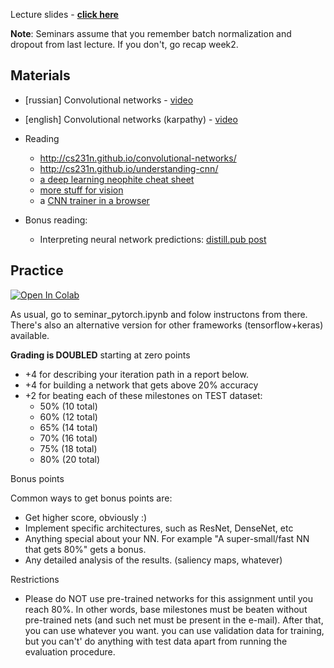 Lecture slides - __[click here](https://yadi.sk/i/M_5pn6-EYxjf3Q)__

__Note__: Seminars assume that you remember batch normalization and dropout from last lecture. If you don't, go recap week2.


## Materials
- [russian] Convolutional networks - [video](https://yadi.sk/i/hDIkaR4H3EtnXM)
- [english] Convolutional networks (karpathy) - [video](https://www.youtube.com/watch?v=AQirPKrAyDg)

- Reading
  - http://cs231n.github.io/convolutional-networks/
  - http://cs231n.github.io/understanding-cnn/
  - [a deep learning neophite cheat sheet](http://www.kdnuggets.com/2016/03/must-know-tips-deep-learning-part-1.html)
  - [more stuff for vision](https://bavm2013.splashthat.com/img/events/46439/assets/34a7.ranzato.pdf)
  - a [CNN trainer in a browser](https://cs.stanford.edu/people/karpathy/convnetjs/demo/cifar10.html)
  
- Bonus reading:
  - Interpreting neural network predictions: [distill.pub post](https://distill.pub/2018/building-blocks/)


## Practice

[![Open In Colab](https://colab.research.google.com/assets/colab-badge.svg)](https://colab.research.google.com/github/yandexdataschool/Practical_DL/blob/fall19/week03_convnets/seminar_pytorch.ipynb)


As usual, go to seminar_pytorch.ipynb and folow instructons from there.
There's also an alternative version for other frameworks (tensorflow+keras) available.

__Grading is DOUBLED__
starting at zero points
 * +4 for describing your iteration path in a report below.
 * +4 for building a network that gets above 20% accuracy
 * +2 for beating each of these milestones on TEST dataset:
    * 50% (10 total)
    * 60% (12 total)
    * 65% (14 total)
    * 70% (16 total)
    * 75% (18 total)
    * 80% (20 total)

Bonus points

Common ways to get bonus points are:
*    Get higher score, obviously :)
*    Implement specific architectures, such as ResNet, DenseNet, etc
*    Anything special about your NN. For example "A super-small/fast NN that gets 80%" gets a bonus.
*    Any detailed analysis of the results. (saliency maps, whatever)

Restrictions

*    Please do NOT use pre-trained networks for this assignment until you reach 80%.
        In other words, base milestones must be beaten without pre-trained nets (and such net must be present in the e-mail). After that, you can use whatever you want.
    you can use validation data for training, but you can't' do anything with test data apart from running the evaluation procedure.
